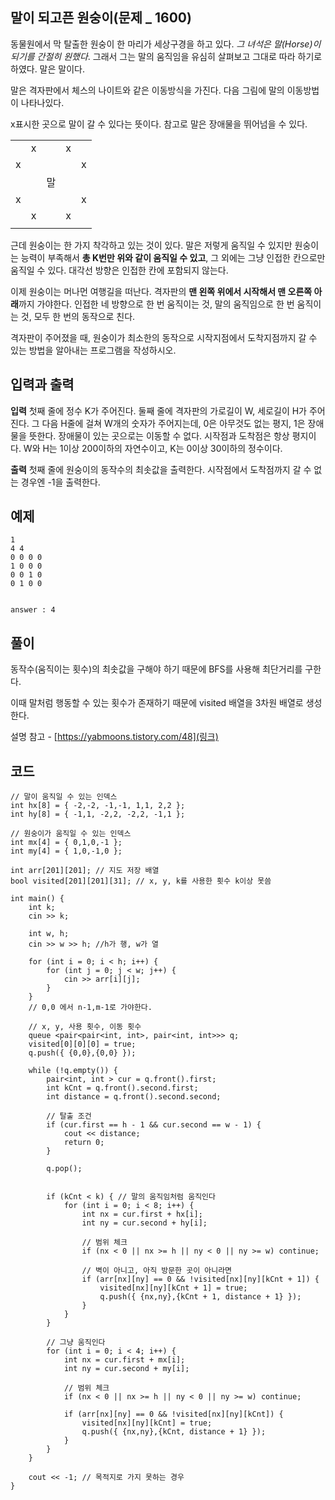 

## 말이 되고픈 원숭이(문제 _ 1600)

동물원에서 막 탈출한 원숭이 한 마리가 세상구경을 하고 있다. *그 녀석은 말(Horse)이 되기를 간절히 원했다*. 그래서 그는 말의 움직임을 유심히 살펴보고 그대로 따라 하기로 하였다. 말은 말이다. 

말은 격자판에서 체스의 나이트와 같은 이동방식을 가진다. 다음 그림에 말의 이동방법이 나타나있다.

 x표시한 곳으로 말이 갈 수 있다는 뜻이다. 참고로 말은 장애물을 뛰어넘을 수 있다.

|  |  |  |    |   |
|--|--|--| -- | --|
|  | x|  |x|   |
|x|  |  |    | x|
|  |  |말|    |   |
|x|  |  |    | x|  
| | x|  | x| |
|  |  |  |    |   |

근데 원숭이는 한 가지 착각하고 있는 것이 있다. 말은 저렇게 움직일 수 있지만 원숭이는 능력이 부족해서 **총 K번만 위와 같이 움직일 수 있고**, 그 외에는 그냥 인접한 칸으로만 움직일 수 있다. 대각선 방향은 인접한 칸에 포함되지 않는다.

이제 원숭이는 머나먼 여행길을 떠난다. 격자판의 **맨 왼쪽 위에서 시작해서 맨 오른쪽 아래**까지 가야한다. 인접한 네 방향으로 한 번 움직이는 것, 말의 움직임으로 한 번 움직이는 것, 모두 한 번의 동작으로 친다. 

격자판이 주어졌을 때, 원숭이가 최소한의 동작으로 시작지점에서 도착지점까지 갈 수 있는 방법을 알아내는 프로그램을 작성하시오.

## 입력과 출력

**입력**
첫째 줄에 정수 K가 주어진다. 둘째 줄에 격자판의 가로길이 W, 세로길이 H가 주어진다. 그 다음 H줄에 걸쳐 W개의 숫자가 주어지는데, 0은 아무것도 없는 평지, 1은 장애물을 뜻한다. 장애물이 있는 곳으로는 이동할 수 없다. 시작점과 도착점은 항상 평지이다. W와 H는 1이상 200이하의 자연수이고, K는 0이상 30이하의 정수이다.

**출력**
첫째 줄에 원숭이의 동작수의 최솟값을 출력한다. 시작점에서 도착점까지 갈 수 없는 경우엔 -1을 출력한다.

## 예제

    1
	4 4
	0 0 0 0
	1 0 0 0
	0 0 1 0
	0 1 0 0


    answer : 4

## 풀이

동작수(움직이는 횟수)의 최솟값을 구해야 하기 때문에 BFS를 사용해 최단거리를 구한다.

이때 말처럼 행동할 수 있는 횟수가 존재하기 때문에 visited 배열을 3차원 배열로 생성한다.

설명 참고 -  [https://yabmoons.tistory.com/48](링크)


## 코드

	// 말이 움직일 수 있는 인덱스
	int hx[8] = { -2,-2, -1,-1, 1,1, 2,2 }; 
	int hy[8] = { -1,1, -2,2, -2,2, -1,1 };
	
	// 원숭이가 움직일 수 있는 인덱스
	int mx[4] = { 0,1,0,-1 };
	int my[4] = { 1,0,-1,0 };

	int arr[201][201]; // 지도 저장 배열
	bool visited[201][201][31]; // x, y, k를 사용한 횟수 k이상 못씀
	
	int main() {
		int k;
		cin >> k;
	
		int w, h;
		cin >> w >> h; //h가 행, w가 열

		for (int i = 0; i < h; i++) {
			for (int j = 0; j < w; j++) {
				cin >> arr[i][j];
			}
		}
		// 0,0 에서 n-1,m-1로 가야한다.

		// x, y, 사용 횟수, 이동 횟수
		queue <pair<pair<int, int>, pair<int, int>>> q;
		visited[0][0][0] = true;
		q.push({ {0,0},{0,0} });

		while (!q.empty()) {
			pair<int, int > cur = q.front().first;
			int kCnt = q.front().second.first;
			int distance = q.front().second.second;
			
			// 탈출 조건
			if (cur.first == h - 1 && cur.second == w - 1) {
				cout << distance;
				return 0;
			}

			q.pop();
			

			if (kCnt < k) { // 말의 움직임처럼 움직인다
				for (int i = 0; i < 8; i++) {
					int nx = cur.first + hx[i];
					int ny = cur.second + hy[i];
					
					// 범위 체크
					if (nx < 0 || nx >= h || ny < 0 || ny >= w) continue;

					// 벽이 아니고, 아직 방문한 곳이 아니라면
					if (arr[nx][ny] == 0 && !visited[nx][ny][kCnt + 1]) {
						visited[nx][ny][kCnt + 1] = true;
						q.push({ {nx,ny},{kCnt + 1, distance + 1} });
					}
				}
			}

			// 그냥 움직인다
			for (int i = 0; i < 4; i++) {
				int nx = cur.first + mx[i];
				int ny = cur.second + my[i];

				// 범위 체크
				if (nx < 0 || nx >= h || ny < 0 || ny >= w) continue;

				if (arr[nx][ny] == 0 && !visited[nx][ny][kCnt]) {
					visited[nx][ny][kCnt] = true;
					q.push({ {nx,ny},{kCnt, distance + 1} });
				}
			}
		}

		cout << -1; // 목적지로 가지 못하는 경우
	}

